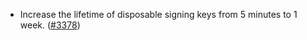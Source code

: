 - Increase the lifetime of disposable signing keys from 5 minutes to 1 week.
  ([\#3378](https://github.com/anoma/namada/pull/3378))
